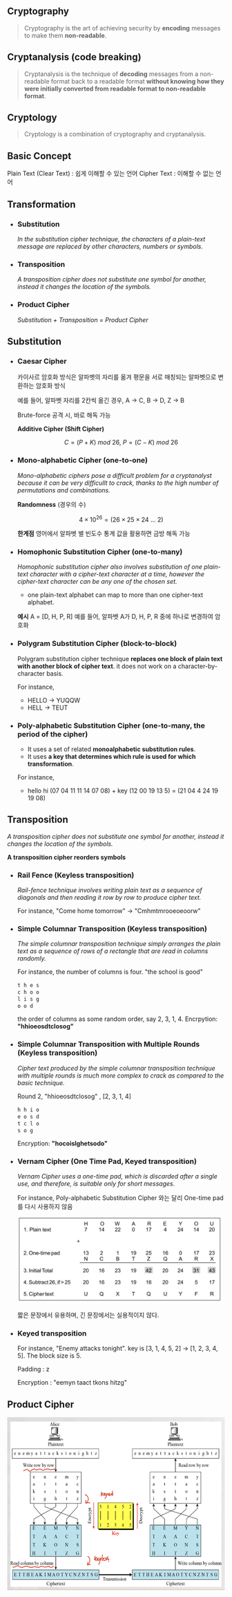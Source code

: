 ## Cryptography

> Cryptography is the art of achieving security by **encoding** messages to make them **non-readable**. 

## Cryptanalysis (code breaking)

> Cryptanalysis is the technique of **decoding** messages from a non-readable format back to a readable format **without knowing how they were initially converted from readable format to non-readable format**. 

## Cryptology 

> Cryptology is a combination of cryptography and cryptanalysis. 

## Basic Concept 

Plain Text (Clear Text) : 쉽게 이해할 수 있는 언어
Cipher Text : 이해할 수 없는 언어

## Transformation 

- ### Substitution
    *In the substitution cipher technique, the characters of a plain-text message are replaced by other characters, numbers or symbols.* 

- ### Transposition
    *A transposition cipher does not substitute one symbol for another, instead it changes the location of the symbols.*

- ### Product Cipher
    *Substitution + Transposition = Product Cipher*

## Substitution

  - ### Caesar Cipher 
  
    카이사르 암호화 방식은 알파벳의 자리를 옮겨 평문을 서로 매칭되는 알파벳으로 변환하는 암호화 방식

    예를 들어, 알파벳 자리를 2칸씩 옮긴 경우, A -> C, B -> D, Z -> B

    Brute-force 공격 시, 바로 해독 가능 

    **Additive Cipher (Shift Cipher)**

    $$    
        C = (P + K)\ mod\ 26,\ P = (C - K)\ mod \ 26
    $$
    
  - ### Mono-alphabetic Cipher (one-to-one) 
  
    *Mono-alphabetic ciphers pose a difficult problem for a cryptanalyst because it can be very difficullt to crack, thanks to the high number of permutations and combinations.*
    
    **Randomness** (경우의 수)

    $$
        4 \times 10^{26} = (26 \times 25 \times 24\ ...\ 2)
    $$

    **한계점** 
    영어에서 알파벳 별 빈도수 통계 값을 활용하면 금방 해독 가능 

  - ### Homophonic Substitution Cipher (one-to-many) 
    
    *Homophonic substitution cipher also involves substitution of one plain-text character with a cipher-text character at a time, however the cipher-text character can be any one of the chosen set.* 

    - one plain-text alphabet can map to more than one cipher-text alphabet. 
    
    **예시**
    A = [D, H, P, R] 예를 들어, 알파벳 A가 D, H, P, R 중에 하나로 변경하여 암호화

  - ### Polygram Substitution Cipher (block-to-block)
    Polygram substitution cipher technique **replaces one block of plain text with another block of cipher text**. it does not work on a character-by-character basis.

    For instance, 
    - HELLO -> YUQQW
    - HELL -> TEUT
    
  - ### Poly-alphabetic Substitution Cipher (one-to-many, the period of the cipher)
     
    - It uses a set of related **monoalphabetic substitution rules**.
    - It uses **a key that determines which rule is used for which transformation**.
    
    For instance,
    - hello hi (07 04 11 11 14 07 08) + key (12 00 19 13 5) = (21 04 4 24 19 19 08) 
      
## Transposition 

*A transposition cipher does not substitute one symbol for another, instead it changes the location of the symbols.*

**A transposition cipher reorders symbols**

  - ### Rail Fence (Keyless transposition)
    *Rail-fence technique involves writing plain text as a sequence of diagonals and then reading it row by row to produce cipher text.*

    For instance, 
    "Come home tomorrow" -> "Cmhmtmrooeoeoorw" 

  - ### Simple Columnar Transposition (Keyless transposition)
    *The simple columnar transposition technique simply arranges the plain text as a sequence of rows of a rectangle that are read in columns randomly.*

    For instance, the number of columns is four. 
    "the school is good"

        t h e s  
        c h o o
        l i s g
        o o d

    the order of columns as some random order, say 2, 3, 1, 4. 
    Encrpytion: **"hhioeosdtclosog"**

  - ### Simple Columnar Transposition with Multiple Rounds (Keyless transposition)
    
    *Cipher text produced by the simple columnar transposition technique with multiple rounds is much more complex to crack as compared to the basic technique.*
    
    Round 2, "hhioeosdtclosog" , [2, 3, 1, 4]

        h h i o 
        e o s d
        t c l o 
        s o g

    Encryption: **"hocoislghetsodo"**

  - ### Vernam Cipher (One Time Pad, Keyed transposition) 
    
    *Vernam Cipher uses a one-time pad, which is discarded after a single use, and therefore, is suitable only for short messages.*

    For instance, Poly-alphabetic Substitution Cipher 와는 달리 One-time pad 를 다시 사용하지 않음

    <img src="https://github.com/jiniljeil/Record-Space/blob/master/Computer%20Security/images/vernam_cipher.png" height="200px">

    짧은 문장에서 유용하며, 긴 문장에서는 실용적이지 않다. 

  - ### Keyed transposition

    For instance, "Enemy attacks tonight". key is [3, 1, 4, 5, 2] -> [1, 2, 3, 4, 5]. The block size is 5. 

    Padding : z

    Encryption : "eemyn taact tkons hitzg"

## Product Cipher

<img src="https://github.com/jiniljeil/Record-Space/blob/master/Computer%20Security/images/keyless_keyed.png" height="400px">